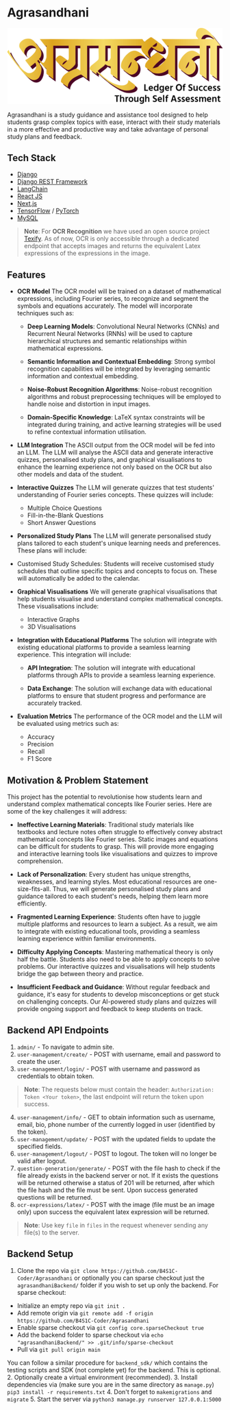 # Agrasandhani

![Logo](https://github.com/B4S1C-Coder/Agrasandhani/blob/main/agrasandhani_logo.png)

Agrasandhani is a study guidance and assistance tool designed to help students grasp complex topics with ease, interact with their study materials in a more effective and productive way and take advantage of personal study plans and feedback.

## Tech Stack
- [Django](https://www.djangoproject.com/)
- [Django REST Framework](https://www.django-rest-framework.org/)
- [LangChain](https://www.langchain.com/)
- [React JS](https://react.dev/)
- [Next.js](https://nextjs.org/)
- [TensorFlow](https://www.tensorflow.org/) / [PyTorch](https://pytorch.org/)
- [MySQL](https://www.mysql.com/)

>**Note**: For **OCR Recognition** we have used an open source project [Texify](https://github.com/VikParuchuri/texify/). As of now, OCR is only accessible through a dedicated endpoint that accepts images and returns the equivalent Latex expressions of the expressions in the image.

## Features
- **OCR Model**
The OCR model will be trained on a dataset of mathematical expressions, including Fourier series, to recognize and segment the symbols and equations accurately. The model will incorporate techniques such as:

  - **Deep Learning Models**: Convolutional Neural Networks (CNNs) and Recurrent Neural Networks (RNNs) will be used to capture hierarchical structures and semantic relationships within mathematical expressions.


  - **Semantic Information and Contextual Embedding**: Strong symbol recognition capabilities will be integrated by leveraging semantic information and contextual embedding.


  - **Noise-Robust Recognition Algorithms**: Noise-robust recognition algorithms and robust preprocessing techniques will be employed to handle noise and distortion in input images.


  - **Domain-Specific Knowledge**: LaTeX syntax constraints will be integrated during training, and active learning strategies will be used to refine contextual information utilisation.

- **LLM Integration**
The ASCII output from the OCR model will be fed into an LLM. The LLM will analyse the ASCII data and generate interactive quizzes, personalised study plans, and graphical visualisations to enhance the learning experience not only based on the OCR but also other models and data of the student.

- **Interactive Quizzes**
The LLM will generate quizzes that test students' understanding of Fourier series concepts. These quizzes will include:

  - Multiple Choice Questions
  - Fill-in-the-Blank Questions
  - Short Answer Questions

- **Personalized Study Plans**
The LLM will generate personalised study plans tailored to each student's unique learning needs and preferences. These plans will include:

 - Customised Study Schedules: Students will receive customised study schedules that outline specific topics and concepts to focus on. These will automatically be added to the calendar.

- **Graphical Visualisations**
We will generate graphical visualisations that help students visualise and understand complex mathematical concepts. These visualisations include:

  - Interactive Graphs
  - 3D Visualisations

- **Integration with Educational Platforms**
The solution will integrate with existing educational platforms to provide a seamless learning experience. This integration will include:

  - **API Integration**: The solution will integrate with educational platforms through APIs to provide a seamless learning experience.

  - **Data Exchange**: The solution will exchange data with educational platforms to ensure that student progress and performance are accurately tracked.

- **Evaluation Metrics**
The performance of the OCR model and the LLM will be evaluated using metrics such as:

  - Accuracy
  - Precision
  - Recall
  - F1 Score

## Motivation & Problem Statement
This project has the potential to revolutionise how students learn and understand complex mathematical concepts like Fourier series. Here are some of the key challenges it will address:

- **Ineffective Learning Materials**: Traditional study materials like textbooks and lecture notes often struggle to effectively convey abstract mathematical concepts like Fourier series. Static images and equations can be difficult for students to grasp. This will provide more engaging and interactive learning tools like visualisations and quizzes to improve comprehension.

- **Lack of Personalization**: Every student has unique strengths, weaknesses, and learning styles. Most educational resources are one-size-fits-all. Thus, we will generate personalised study plans and guidance tailored to each student's needs, helping them learn more efficiently.

- **Fragmented Learning Experience**: Students often have to juggle multiple platforms and resources to learn a subject. As a result, we aim to integrate with existing educational tools, providing a seamless learning experience within familiar environments.

- **Difficulty Applying Concepts**: Mastering mathematical theory is only half the battle. Students also need to be able to apply concepts to solve problems. Our interactive quizzes and visualisations will help students bridge the gap between theory and practice.

- **Insufficient Feedback and Guidance**: Without regular feedback and guidance, it's easy for students to develop misconceptions or get stuck on challenging concepts. Our AI-powered study plans and quizzes will provide ongoing support and feedback to keep students on track.

## Backend API Endpoints
1. `admin/` - To navigate to admin site.
2. `user-management/create/` - POST with username, email and password to create the user.
3. `user-management/login/`  - POST with username and password as credentials to obtain token.

>**Note**: The requests below must contain the header: `Authorization: Token <Your token>`, the last endpoint will return the token upon success.

4. `user-management/info/` - GET to obtain information such as username, email, bio, phone number of the currently logged in user (identified by the token).
5. `user-management/update/` - POST with the updated fields to update the specified fields.
6. `user-management/logout/` - POST to logout. The token will no longer be valid after logout.
7. `question-generation/generate/` - POST with the file hash to check if the file already exists in the backend server or not. If it exists the questions will be returned otherwise a status of 201 will be returned, after which the file hash and the file must be sent. Upon success generated questions will be returned.
8. `ocr-expressions/latex/` - POST with the image (file must be an image only) upon success the equivalent latex expression will be returned.

>**Note**: Use key `file` in `files` in the request whenever sending any file(s) to the server.

## Backend Setup
1. Clone the repo via `git clone https://github.com/B4S1C-Coder/Agrasandhani` or optionally you can sparse checkout just the `agrasandhaniBackend/` folder if you wish to set up only the backend.
For sparse checkout:
  - Initialize an empty repo via `git init .`
  - Add remote origin via `git remote add -f origin https://github.com/B4S1C-Coder/Agrasandhani`
  - Enable sparse checkout via `git config core.sparseCheckout true`
  - Add the backend folder to sparse checkout via `echo "agrasandhaniBackend/" >> .git/info/sparse-checkout`
  - Pull via `git pull origin main`

You can follow a similar procedure for `backend_sdk/` which contains the testing scripts and SDK (not complete yet) for the backend. This is optional.
2. Optionally create a virtual environment (recommended).
3. Install dependencies via (make sure you are in the same directory as `manage.py`) `pip3 install -r requirements.txt`
4. Don't forget to `makemigrations` and `migrate`
5. Start the server via `python3 manage.py runserver 127.0.0.1:5000`